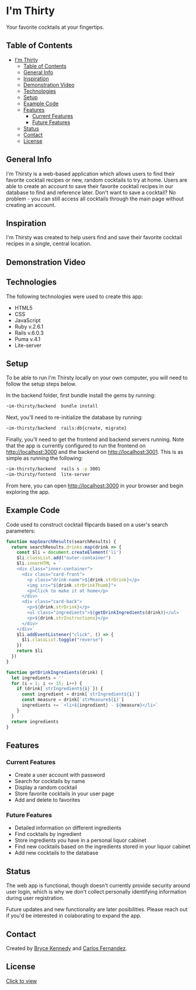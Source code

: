 # I'm Thirty
Your favorite cocktails at your fingertips.

## Table of Contents

- [I'm Thirty](#im-thirty)
  - [Table of Contents](#table-of-contents)
  - [General Info](#general-info)
  - [Inspiration](#inspiration)
  - [Demonstration Video](#demonstration-video)
  - [Technologies](#technologies)
  - [Setup](#setup)
  - [Example Code](#example-code)
  - [Features](#features)
    - [Current Features](#current-features)
    - [Future Features](#future-features)
  - [Status](#status)
  - [Contact](#contact)
  - [License](#license)

## General Info

I'm Thirsty is a web-based application which allows users to find their favorite cocktail recipes or new, random cocktails to try at home. Users are able to create an account to save their favorite cocktail recipes in our database to find and reference later. Don't want to save a cocktail? No problem - you can still access all cocktails through the main page without creating an account.

## Inspiration

I'm Thirsty was created to help users find and save their favorite cocktail recipes in a single, central location.

## Demonstration Video

## Technologies

The following technologies were used to create this app:

- HTML5
- CSS
- JavaScript
- Ruby v.2.6.1
- Rails v.6.0.3
- Puma v.4.1
- Lite-server

## Setup

To be able to run I'm Thirsty locally on your own computer, you will need to follow the setup steps below.

In the backend folder, first bundle install the gems by running:

```bash
~im-thirsty/backend  bundle install
```

Next, you'll need to re-initialize the database by running:

```bash
~im-thirsty/backend  rails:db{create, migrate}
```

Finally, you'll need to get the frontend and backend servers running. Note that the app is currently configured to run the frontend on <http://localhost:3000> and the backend on <http://localhost:3001>. This is as simple as running the following:

```bash
~im-thirsty/backend  rails s -p 3001
~im-thirsty/fontend  lite-server
```

From here, you can open <http://localhost:3000> in your browser and begin exploring the app.

## Example Code

Code used to construct cocktail flipcards based on a user's search parameters:

```javascript
function mapSearchResults(searchResults) {
  return searchResults.drinks.map(drink => {
    const $li = document.createElement('li')
    $li.classList.add("outer-container")
    $li.innerHTML = `
    <div class="inner-container">
      <div class="card-front">
        <p class="drink-name">${drink.strDrink}</p>
        <img src="${drink.strDrinkThumb}">
        <p>Click to make it at home</p>
      </div>
      <div class="card-back">
        <p>${drink.strDrink}</p>
        <ul class="ingredients">${getDrinkIngredients(drink)}</ul>
        <p>${drink.strInstructions}</p>
      </div>
    </div>`
    $li.addEventListener("click", () => {
      $li.classList.toggle("reverse")
    })
    return $li
  })
}

function getDrinkIngredients(drink) {
  let ingredients = ''
  for (i = 1; i <= 15; i++) {
    if (drink[`strIngredient${i}`]) {
      const ingredient = drink[`strIngredient${i}`]
      const measure = drink[`strMeasure${i}`]
      ingredients += `<li>${ingredient} - ${measure}</li>`
    }
  }
  return ingredients
}
```

## Features

### Current Features

- Create a user account with password
- Search for cocktails by name
- Display a random cocktail
- Store favorite cocktails in your user page
- Add and delete to favorites

### Future Features

- Detailed information on different ingredients
- Find cocktails by ingredient
- Store ingredients you have in a personal liquor cabinet
- Find new cocktails based on the ingredients stored in your liquor cabinet
- Add new cocktails to the database

## Status

The web app is functional, though doesn't currently provide security around user login, which is why we don't collect personally identifying information during user registration.

Future updates and new functionality are later posibilities. Please reach out if you'd be interested in colaborating to expand the app.

## Contact

Created by [Bryce Kennedy](https://www.linkedin.com/in/bryce-kennedy/) and [Carlos Fernandez](jcfernan@live.com).

## License

[Click to view](https://github.com/btken88/im-thirsty/blob/master/license.txt)
